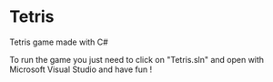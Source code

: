 # Tetris
Tetris game made with C#

To run the game you just need to click on "Tetris.sln" and open with Microsoft Visual Studio and have fun !
